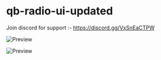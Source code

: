 # qb-radio-ui-updated
Join discord for support :- https://discord.gg/VxSnEaCTPW

![Preview](https://media.discordapp.net/attachments/977925336882876437/1060206372630831134/image.png)

![Preview](https://media.discordapp.net/attachments/977925336882876437/1060207340802023454/image.png)
